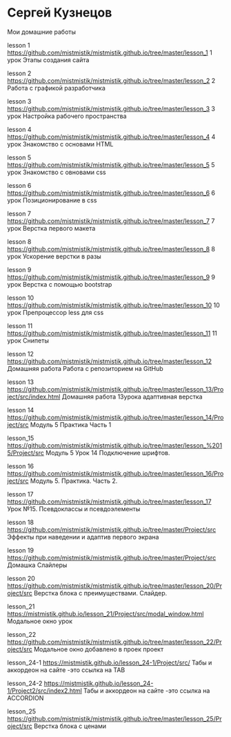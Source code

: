 # Сергей Кузнецов
Мои домашние работы

lesson 1 https://github.com/mistmistik/mistmistik.github.io/tree/master/lesson_1 1 урок Этапы создания сайта

lesson 2 https://github.com/mistmistik/mistmistik.github.io/tree/master/lesson_2 2 Работа с графикой разработчика

 lesson 3 https://github.com/mistmistik/mistmistik.github.io/tree/master/lesson_3 3 урок Настройка рабочего пространства
 
 lesson 4 https://github.com/mistmistik/mistmistik.github.io/tree/master/lesson_4 4 урок Знакомство с основами HTML
 
 lesson 5 https://github.com/mistmistik/mistmistik.github.io/tree/master/lesson_5 5 урок Знакомство с овновами css
 
 lesson 6 https://github.com/mistmistik/mistmistik.github.io/tree/master/lesson_6 6 урок Позиционирование в css 
 
  lesson 7 https://github.com/mistmistik/mistmistik.github.io/tree/master/lesson_7 7 урок Верстка первого макета
  
  lesson 8 https://github.com/mistmistik/mistmistik.github.io/tree/master/lesson_8 8 урок Ускорение верстки в разы
  
  lesson 9 https://github.com/mistmistik/mistmistik.github.io/tree/master/lesson_9 9 урок Верстка с помощью bootstrap
  
  lesson 10 https://github.com/mistmistik/mistmistik.github.io/tree/master/lesson_10 10 урок Препроцессор less для css 
  
  lesson 11 https://github.com/mistmistik/mistmistik.github.io/tree/master/lesson_11 11 урок Снипеты 

 lesson 12 https://github.com/mistmistik/mistmistik.github.io/tree/master/lesson_12  Домашняя работа Работа с репозиторием на GitHub 
 
 lesson 13 https://github.com/mistmistik/mistmistik.github.io/tree/master/lesson_13/Project/src/index.html Домашняя работа 13урока адаптивная верстка
 
 lesson 14 https://github.com/mistmistik/mistmistik.github.io/tree/master/lesson_14/Project/src Модуль 5 Практика Часть 1
 
 lesson_15 https://github.com/mistmistik/mistmistik.github.io/tree/master/lesson_%2015/Project/src Модуль 5 Урок 14
Подключение шрифтов.
 
 lesson 16 https://github.com/mistmistik/mistmistik.github.io/tree/master/lesson_16/Project/src  Модуль 5. Практика. Часть 2.
 
 lesson 17 https://github.com/mistmistik/mistmistik.github.io/tree/master/lesson_17 Урок №15. Псевдоклассы и псевдоэлементы
 
 lesson 18 https://github.com/mistmistik/mistmistik.github.io/tree/master/Project/src Эффекты при наведении и адаптив первого экрана
 
 lesson 19 https://github.com/mistmistik/mistmistik.github.io/tree/master/Project/src Домашка Слайлеры
 
 lesson 20 https://github.com/mistmistik/mistmistik.github.io/tree/master/lesson_20/Project/src  Верстка блока с преимуществами. Слайдер.
 
 lesson_21 https://mistmistik.github.io/lesson_21/Project/src/modal_window.html  Модальное окно урок
 
 lesson_22 https://github.com/mistmistik/mistmistik.github.io/tree/master/lesson_22/Project/src  Модальное окно добавлено в проек проект
  
lesson_24-1 https://mistmistik.github.io/lesson_24-1/Project/src/  Табы и аккордеон на сайте -это ссылка на TAB

lesson_24-2 https://mistmistik.github.io/lesson_24-1/Project2/src/index2.html Табы и аккордеон на сайте -это ссылка на ACCORDION

lesson_25 https://github.com/mistmistik/mistmistik.github.io/tree/master/lesson_25/Project/src Верстка блока с ценами
